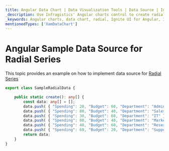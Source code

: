 ```yaml
---
title: Angular Data Chart | Data Visualization Tools | Data Source | Infragistics
_description: Use Infragistics' Angular charts control to create radial charts such as radial area, radial line, radial scatter and more. Learn about our Ignite UI for Angular graph types!
_keywords: Angular charts, data chart, radial, Ignite UI for Angular, Infragistics, data source
mentionedTypes: ['XamDataChart']
---
```


# Angular Sample Data Source for Radial Series

This topic provides an example on how to implement data source for [Radial Series](data-chart-type-radial-series.md)

```ts
export class SampleRadialData {

    public static create(): any[] {
        const data: any[] = [];
        data.push( { "Spending": 20, "Budget": 60, "Department": "Admin" });
        data.push( { "Spending": 80, "Budget": 40, "Department": "Sales" });
        data.push( { "Spending": 30, "Budget": 60, "Department": "IT" });
        data.push( { "Spending": 80, "Budget": 40, "Department": "Marketing" });
        data.push( { "Spending": 40, "Budget": 60, "Department": "Research" });
        data.push( { "Spending": 60, "Budget": 20, "Department": "Support" });
        return data;
    }
}
```
